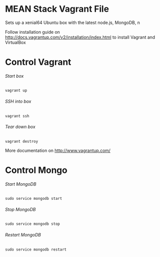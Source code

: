 MEAN Stack Vagrant File
=========

Sets up a xenial64 Ubuntu box with the latest node.js, MongoDB, n

Follow installation guide on http://docs.vagrantup.com/v2/installation/index.html to install Vagrant and VirtualBox

Control Vagrant
===================

###### Start box
```Shell
vagrant up
```

###### SSH into box
```Shell
vagrant ssh
```

###### Tear down box
```Shell
vagrant destroy
```

More documentation on http://www.vagrantup.com/


Control Mongo
===================

###### Start MongoDB
```Shell
sudo service mongodb start
```

###### Stop MongoDB
```Shell
sudo service mongodb stop
```

###### Restart MongoDB
```Shell
sudo service mongodb restart
```